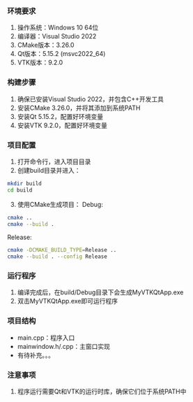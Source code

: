 ### 环境要求
1. 操作系统：Windows 10 64位
2. 编译器：Visual Studio 2022
3. CMake版本：3.26.0
4. Qt版本：5.15.2 (msvc2022_64)
5. VTK版本：9.2.0

### 构建步骤
1. 确保已安装Visual Studio 2022，并包含C++开发工具
2. 安装CMake 3.26.0，并将其添加到系统PATH
3. 安装Qt 5.15.2，配置好环境变量
4. 安装VTK 9.2.0，配置好环境变量

### 项目配置
1. 打开命令行，进入项目目录
2. 创建build目录并进入：
```bash
mkdir build
cd build
```
3. 使用CMake生成项目：
Debug:
```bash
cmake ..
cmake --build .
```
Release:
```bash
cmake -DCMAKE_BUILD_TYPE=Release ..
cmake --build . --config Release
```
### 运行程序
1. 编译完成后，在build/Debug目录下会生成MyVTKQtApp.exe
2. 双击MyVTKQtApp.exe即可运行程序

### 项目结构
- main.cpp：程序入口
- mainwindow.h/.cpp：主窗口实现
- 有待补充。。。

### 注意事项
1. 程序运行需要Qt和VTK的运行时库，确保它们位于系统PATH中

